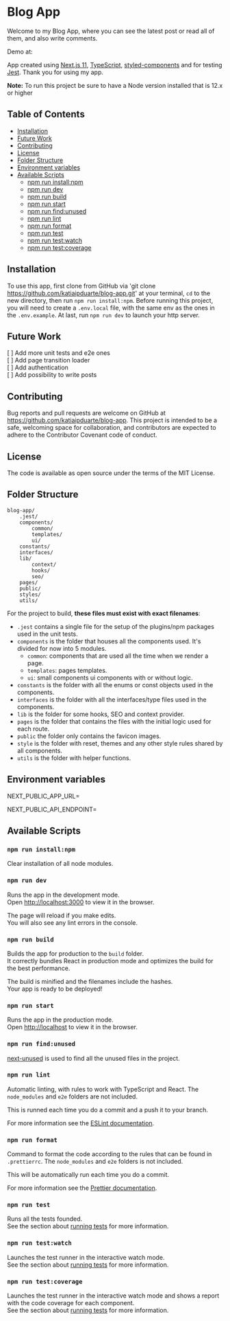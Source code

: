 # Blog App

Welcome to my Blog App, where you can see the latest post or read all of them, and also write comments.

Demo at: 

App created using [Next.js 11](https://nextjs.org/), [TypeScript](https://www.typescriptlang.org/), [styled-components](https://styled-components.com/) and for testing [Jest](https://jestjs.io/). Thank you for using my app.

**Note:** To run this project be sure to have a Node version installed that is 12.x or higher

## Table of Contents

- [Installation](#installation)
- [Future Work](#future-work)
- [Contributing](#contributing)
- [License](#license)
- [Folder Structure](#folder-structure)
- [Environment variables](#environment-variables)
- [Available Scripts](#available-scripts)
  - [npm run install:npm](#npm-run-installnpm)
  - [npm run dev](#npm-run-dev)
  - [npm run build](#npm-run-build)
  - [npm run start](#npm-run-start)
  - [npm run find:unused](#npm-run-findunused)
  - [npm run lint](#npm-run-lint)
  - [npm run format](#npm-run-format)
  - [npm run test](#npm-run-test)
  - [npm run test:watch](#npm-run-testwatch)
  - [npm run test:coverage](#npm-run-testcoverage)

## Installation

To use this app, first clone from GitHub via 'git clone https://github.com/katiaipduarte/blog-app.git' at your terminal, `cd` to the new directory, then run `npm run install:npm`. Before running this project, you will need to create a `.env.local` file, with the same env as the ones in the `.env.example`. At last, run `npm run dev` to launch your http server.

## Future Work

[ ] Add more unit tests and e2e ones<br>
[ ] Add page transition loader<br>
[ ] Add authentication<br>
[ ] Add possibility to write posts<br>

## Contributing

Bug reports and pull requests are welcome on GitHub at https://github.com/katiaipduarte/blog-app. This project is intended to be a safe, welcoming space for collaboration, and contributors are expected to adhere to the Contributor Covenant code of conduct.

## License

The code is available as open source under the terms of the MIT License.

## Folder Structure

```
blog-app/
    .jest/
    components/
        common/
        templates/
        ui/
    constants/
    interfaces/
    lib/
        context/
        hooks/
        seo/
    pages/
    public/
    styles/
    utils/
```

For the project to build, **these files must exist with exact filenames**:

- `.jest` contains a single file for the setup of the plugins/npm packages used in the unit tests.
- `components` is the folder that houses all the components used. It's divided for now into 5 modules.
  - `common`: components that are used all the time when we render a page.
  - `templates`: pages templates.
  - `ui`: small components ui components with or without logic.
- `constants` is the folder with all the enums or const objects used in the components.
- `interfaces` is the folder with all the interfaces/type files used in the components.
- `lib` is the folder for some hooks, SEO and context provider.
- `pages` is the folder that contains the files with the initial logic used for each route.
- `public` the folder only contains the favicon images.
- `style` is the folder with reset, themes and any other style rules shared by all components.
- `utils` is the folder with helper functions.

## Environment variables

NEXT_PUBLIC_APP_URL=

NEXT_PUBLIC_API_ENDPOINT=

## Available Scripts

### `npm run install:npm`

Clear installation of all node modules.

### `npm run dev`

Runs the app in the development mode.<br />
Open [http://localhost:3000](http://localhost:3000) to view it in the browser.

The page will reload if you make edits.<br />
You will also see any lint errors in the console.

### `npm run build`

Builds the app for production to the `build` folder.<br />
It correctly bundles React in production mode and optimizes the build for the best performance.

The build is minified and the filenames include the hashes.<br />
Your app is ready to be deployed!

### `npm run start`

Runs the app in the production mode.<br />
Open [http://localhost](http://localhost) to view it in the browser.

### `npm run find:unused`

[next-unused](https://github.com/pacocoursey/next-unused) is used to find all the unused files in the project.

### `npm run lint`

Automatic linting, with rules to work with TypeScript and React. The `node_modules` and `e2e` folders are not included.

This is runned each time you do a commit and a push it to your branch.

For more information see the [ESLint documentation](https://eslint.org/).

### `npm run format`

Command to format the code according to the rules that can be found in `.prettierrc`. The `node_modules` and `e2e` folders is not included.

This will be automatically run each time you do a commit.

For more information see the [Prettier documentation](https://prettier.io/).

### `npm run test`

Runs all the tests founded.<br />
See the section about [running tests](https://facebook.github.io/create-react-app/docs/running-tests) for more information.

### `npm run test:watch`

Launches the test runner in the interactive watch mode.<br />
See the section about [running tests](https://facebook.github.io/create-react-app/docs/running-tests) for more information.

### `npm run test:coverage`

Launches the test runner in the interactive watch mode and shows a report with the code coverage for each component.<br />
See the section about [running tests](https://facebook.github.io/create-react-app/docs/running-tests) for more information.
